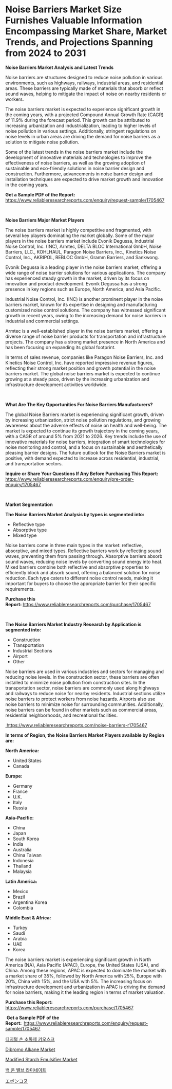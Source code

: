 <p><h1>Noise Barriers Market Size Furnishes Valuable Information Encompassing Market Share, Market Trends, and Projections Spanning from 2024 to 2031</h1></p><p><strong>Noise Barriers Market Analysis and Latest Trends</strong></p>
<p><p>Noise barriers are structures designed to reduce noise pollution in various environments, such as highways, railways, industrial areas, and residential areas. These barriers are typically made of materials that absorb or reflect sound waves, helping to mitigate the impact of noise on nearby residents or workers.</p><p>The noise barriers market is expected to experience significant growth in the coming years, with a projected Compound Annual Growth Rate (CAGR) of 11.9% during the forecast period. This growth can be attributed to increasing urbanization and industrialization, leading to higher levels of noise pollution in various settings. Additionally, stringent regulations on noise levels in urban areas are driving the demand for noise barriers as a solution to mitigate noise pollution.</p><p>Some of the latest trends in the noise barriers market include the development of innovative materials and technologies to improve the effectiveness of noise barriers, as well as the growing adoption of sustainable and eco-friendly solutions in noise barrier design and construction. Furthermore, advancements in noise barrier design and installation techniques are expected to drive market growth and innovation in the coming years.</p></p>
<p><strong>Get a Sample PDF of the Report:&nbsp;</strong> <a href="https://www.reliableresearchreports.com/enquiry/request-sample/1705467">https://www.reliableresearchreports.com/enquiry/request-sample/1705467</a></p>
<p>&nbsp;</p>
<p><strong>Noise Barriers Major Market Players</strong></p>
<p><p>The noise barriers market is highly competitive and fragmented, with several key players dominating the market globally. Some of the major players in the noise barriers market include Evonik Degussa, Industrial Noise Control, Inc. (INC), Armtec, DELTA BLOC International GmbH, Noise Barriers, LLC., KOHLHAUL, Paragon Noise Barriers, Inc., Kinetics Noise Control, Inc., AKRIPOL, REBLOC GmbH, Gramm Barriers, and Sankwong.</p><p>Evonik Degussa is a leading player in the noise barriers market, offering a wide range of noise barrier solutions for various applications. The company has experienced steady growth in the market, driven by its focus on innovation and product development. Evonik Degussa has a strong presence in key regions such as Europe, North America, and Asia Pacific.</p><p>Industrial Noise Control, Inc. (INC) is another prominent player in the noise barriers market, known for its expertise in designing and manufacturing customized noise control solutions. The company has witnessed significant growth in recent years, owing to the increasing demand for noise barriers in industrial and commercial settings.</p><p>Armtec is a well-established player in the noise barriers market, offering a diverse range of noise barrier products for transportation and infrastructure projects. The company has a strong market presence in North America and has been focusing on expanding its global footprint.</p><p>In terms of sales revenue, companies like Paragon Noise Barriers, Inc. and Kinetics Noise Control, Inc. have reported impressive revenue figures, reflecting their strong market position and growth potential in the noise barriers market. The global noise barriers market is expected to continue growing at a steady pace, driven by the increasing urbanization and infrastructure development activities worldwide.</p></p>
<p>&nbsp;</p>
<p><strong>What Are The Key Opportunities For Noise Barriers Manufacturers?</strong></p>
<p><p>The global Noise Barriers market is experiencing significant growth, driven by increasing urbanization, strict noise pollution regulations, and growing awareness about the adverse effects of noise on health and well-being. The market is expected to continue its growth trajectory in the coming years, with a CAGR of around 5% from 2021 to 2026. Key trends include the use of innovative materials for noise barriers, integration of smart technologies for noise monitoring and control, and a focus on sustainable and aesthetically pleasing barrier designs. The future outlook for the Noise Barriers market is positive, with demand expected to increase across residential, industrial, and transportation sectors.</p></p>
<p><strong>Inquire or Share Your Questions If Any Before Purchasing This Report:</strong> <a href="https://www.reliableresearchreports.com/enquiry/pre-order-enquiry/1705467">https://www.reliableresearchreports.com/enquiry/pre-order-enquiry/1705467</a></p>
<p>&nbsp;</p>
<p><strong>Market Segmentation</strong></p>
<p><strong>The Noise Barriers Market Analysis by types is segmented into:</strong></p>
<p><ul><li>Reflective type</li><li>Absorptive type</li><li>Mixed type</li></ul></p>
<p><p>Noise barriers come in three main types in the market: reflective, absorptive, and mixed types. Reflective barriers work by reflecting sound waves, preventing them from passing through. Absorptive barriers absorb sound waves, reducing noise levels by converting sound energy into heat. Mixed barriers combine both reflective and absorptive properties to efficiently block and absorb sound, offering a balanced solution for noise reduction. Each type caters to different noise control needs, making it important for buyers to choose the appropriate barrier for their specific requirements.</p></p>
<p><strong>Purchase this Report:&nbsp;</strong><a href="https://www.reliableresearchreports.com/purchase/1705467">https://www.reliableresearchreports.com/purchase/1705467</a></p>
<p>&nbsp;</p>
<p><strong>The Noise Barriers Market Industry Research by Application is segmented into:</strong></p>
<p><ul><li>Construction</li><li>Transportation</li><li>Industrial Sections</li><li>Airport</li><li>Other</li></ul></p>
<p><p>Noise barriers are used in various industries and sectors for managing and reducing noise levels. In the construction sector, these barriers are often installed to minimize noise pollution from construction sites. In the transportation sector, noise barriers are commonly used along highways and railways to reduce noise for nearby residents. Industrial sections utilize noise barriers to protect workers from noise hazards. Airports also use noise barriers to minimize noise for surrounding communities. Additionally, noise barriers can be found in other markets such as commercial areas, residential neighborhoods, and recreational facilities.</p></p>
<p><a href="https://www.reliableresearchreports.com/noise-barriers-r1705467">&nbsp;https://www.reliableresearchreports.com/noise-barriers-r1705467</a></p>
<p><strong>In terms of Region, the Noise Barriers Market Players available by Region are:</strong></p>
<p>
    <p> <strong> North America: </strong>
        <ul>
            <li>United States</li>
            <li>Canada</li>
        </ul>
        </p> 
    <p> <strong> Europe: </strong>
        <ul>
            <li>Germany</li>
            <li>France</li>
            <li>U.K.</li>
            <li>Italy</li>
            <li>Russia</li>
        </ul>
        </p> 
    <p> <strong> Asia-Pacific: </strong>
        <ul>
            <li>China</li>
            <li>Japan</li>
            <li>South Korea</li>
            <li>India</li>
            <li>Australia</li>
            <li>China Taiwan</li>
            <li>Indonesia</li>
            <li>Thailand</li>
            <li>Malaysia</li>
        </ul>
        </p> 
    <p> <strong> Latin America: </strong>
        <ul>
            <li>Mexico</li>
            <li>Brazil</li>
            <li>Argentina Korea</li>
            <li>Colombia</li>
        </ul>
        </p> 
    <p> <strong> Middle East & Africa: </strong>
        <ul>
            <li>Turkey</li>
            <li>Saudi</li>
            <li>Arabia</li>
            <li>UAE</li>
            <li>Korea</li>
        </ul>
    </p>
    </p>
<p><p>The noise barriers market is experiencing significant growth in North America (NA), Asia Pacific (APAC), Europe, the United States (USA), and China. Among these regions, APAC is expected to dominate the market with a market share of 35%, followed by North America with 25%, Europe with 20%, China with 15%, and the USA with 5%. The increasing focus on infrastructure development and urbanization in APAC is driving the demand for noise barriers, making it the leading region in terms of market valuation.</p></p>
<p><strong>Purchase this Report: </strong><a href="https://www.reliableresearchreports.com/purchase/1705467">https://www.reliableresearchreports.com/purchase/1705467</a></p>
<p>&nbsp;<strong>Get a Sample PDF of the Report:&nbsp;&nbsp;</strong><a href="https://www.reliableresearchreports.com/enquiry/request-sample/1705467">https://www.reliableresearchreports.com/enquiry/request-sample/1705467</a></p>
<p><strong></strong></p>
<p><p><a href="https://github.com/hxzi07639916/Market-Research-Report-List-2/blob/main/3278528109683.md">디지털 손 소독제 키오스크</a></p><p><a href="https://github.com/HenrietteMills1/Market-Research-Report-List-1/blob/main/dibromo-alkane-market.md">Dibromo Alkane Market</a></p><p><a href="https://issuu.com/reportprime-2/docs/modified-starch-emulsifier-market-size-2030.pptx">Modified Starch Emulsifier Market</a></p><p><a href="https://medium.com/@mikeflatley1950/%EB%B0%B8%EB%B8%8C-%EB%B4%89-%ED%8F%AC%EC%9E%A5-%EC%8B%9C%EC%9E%A5-%EC%A2%85%EB%A5%98-%EC%9D%91%EC%9A%A9-%EB%B0%8F-%EC%A7%80%EB%A6%AC%EC%A0%81-%EC%9C%84%EC%B9%98%EC%97%90-%EB%8C%80%ED%95%9C-%ED%8F%AC%EA%B4%84%EC%A0%81-%ED%8F%89%EA%B0%80-905bb46ea9e4">백 온 밸브 라미네이트</a></p><p><a href="https://github.com/TerrellConn/Market-Research-Report-List-1/blob/main/4526596125009.md">エポンコヌ</a></p></p>